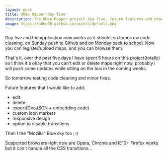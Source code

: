 ```yaml
---
layout: post
title: OMap Mapper day five
description: The OMap Mapper project day five, future features and browser support.
image: https://abbe98.github.io/assets/default.png
---
```

Day five and the application now works as it should, so tomorrow code cleaning, on Sunday push to Github and on Monday back to school. Now you can register/upload maps, and you can browse them. 

That's it, over the past five days I have spent 5 hours on this project(totally) so I think it's okay that you can't edit or delete maps right now, probably I will push some updates while sitting on the bus in the coming weeks.

So tomorrow testing code cleaning and minor fixes.

Future features that I would like to add:

 - edit
 - delete
 - export(GeoJSON + embedding code)
 - custom icon markers
 - responsive design
 - option to disable transitions
 
Then I the "Mozilla" Blue sky too ;-)

Supported browsers right now are Opera, Chrome and IE10+ Firefox works but it can't handle all the CSS transitions...
